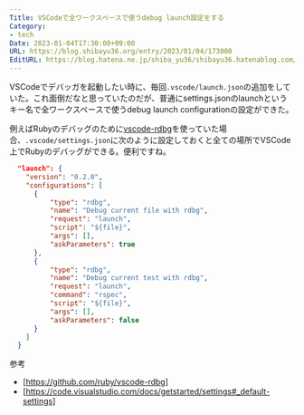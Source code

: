 ```yaml
---
Title: VSCodeで全ワークスペースで使うdebug launch設定をする
Category:
- tech
Date: 2023-01-04T17:30:00+09:00
URL: https://blog.shibayu36.org/entry/2023/01/04/173000
EditURL: https://blog.hatena.ne.jp/shiba_yu36/shibayu36.hatenablog.com/atom/entry/4207112889949935386
---
```


VSCodeでデバッガを起動したい時に、毎回`.vscode/launch.json`の追加をしていた。これ面倒だなと思っていたのだが、普通にsettings.jsonのlaunchというキー名で全ワークスペースで使うdebug launch configurationの設定ができた。

例えばRubyのデバッグのために[vscode-rdbg](https://github.com/ruby/vscode-rdbg)を使っていた場合、`.vscode/settings.json`に次のように設定しておくと全ての場所でVSCode上でRubyのデバッグができる。便利ですね。

```json
  "launch": {
    "version": "0.2.0",
    "configurations": [
      {
          "type": "rdbg",
          "name": "Debug current file with rdbg",
          "request": "launch",
          "script": "${file}",
          "args": [],
          "askParameters": true
      },
      {
          "type": "rdbg",
          "name": "Debug current test with rdbg",
          "request": "launch",
          "command": "rspec",
          "script": "${file}",
          "args": [],
          "askParameters": false
      }
    ]
  }
```

参考
* [https://github.com/ruby/vscode-rdbg]
* [https://code.visualstudio.com/docs/getstarted/settings#_default-settings]
